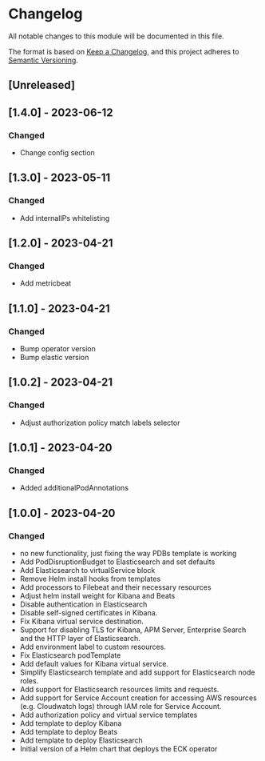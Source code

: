 # Changelog

All notable changes to this module will be documented in this file.

The format is based on [Keep a Changelog](https://keepachangelog.com/en/1.0.0/),
and this project adheres to [Semantic Versioning](https://semver.org/spec/v2.0.0.html).

## [Unreleased]

## [1.4.0] - 2023-06-12
### Changed
- Change config section

## [1.3.0] - 2023-05-11
### Changed
- Add internalIPs whitelisting

## [1.2.0] - 2023-04-21
### Changed
- Add metricbeat

## [1.1.0] - 2023-04-21
### Changed
- Bump operator version
- Bump elastic version

## [1.0.2] - 2023-04-21
### Changed
- Adjust authorization policy match labels selector

## [1.0.1] - 2023-04-20
### Changed
- Added additionalPodAnnotations

## [1.0.0] - 2023-04-20
### Changed
- no new functionality, just fixing the way PDBs template is working
- Add PodDisruptionBudget to Elasticsearch and set defaults
- Add Elasticsearch to virtualService block
- Remove Helm install hooks from templates
- Add processors to Filebeat and their necessary resources
- Adjust helm install weight for Kibana and Beats
- Disable authentication in Elasticsearch
- Disable self-signed certificates in Kibana.
- Fix Kibana virtual service destination.
- Support for disabling TLS for Kibana, APM Server, Enterprise Search and the HTTP layer of Elasticsearch.
- Add environment label to custom resources.
- Fix Elasticsearch podTemplate
- Add default values for Kibana virtual service.
- Simplify Elasticsearch template and add support for Elasticsearch node roles.
- Add support for Elasticsearch resources limits and requests.
- Add support for Service Account creation for accessing AWS resources (e.g. Cloudwatch logs) through IAM role for Service Account.
- Add authorization policy and virtual service templates
- Add template to deploy Kibana
- Add template to deploy Beats
- Add template to deploy Elasticsearch
- Initial version of a Helm chart that deploys the ECK operator
